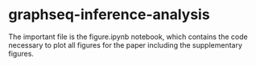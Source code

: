 # graphseq-inference-analysis

The important file is the figure.ipynb notebook, which contains the code necessary to plot all figures for the paper including the supplementary figures.
